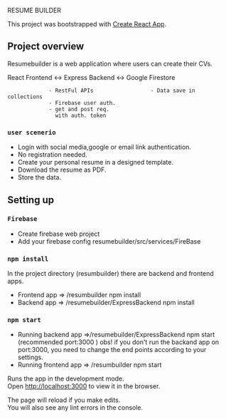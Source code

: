 RESUME BUILDER

This project was bootstrapped with [Create React App](https://github.com/facebook/create-react-app).
## Project overview
Resumebuilder is a web application where users can create their CVs. 
            
React Frontend      <->  Express Backend          <->   Google Firestore

                 - RestFul APIs                  - Data save in collections
                 - Firebase user auth.
                 - get and post req.            
                   with auth. token
               
### `user scenerio`
- Login with social media,google or email link authentication.
- No registration needed.
- Create your personal resume in a designed template.
- Download the resume as PDF.
- Store the data.
 
## Setting up
### `Firebase`
- Create firebase web project
- Add your firebase config resumebuilder/src/services/FireBase

### `npm install`

In the project directory (resumbuilder) there are backend and frontend apps.
- Frontend app => /resumbuilder  npm install 
- Backend app => /resumebuilder/ExpressBackend npm install

### `npm start`

- Running backend app =>/resumebuilder/ExpressBackend npm start (recommended port:3000 )
obs! if you don't run the backand app on port:3000, 
you need to change the end points according to your settings.
- Running frontend app => /resumbuilder npm start 



Runs the app in the development mode.<br />
Open [http://localhost:3000](http://localhost:3000) to view it in the browser.

The page will reload if you make edits.<br />
You will also see any lint errors in the console.
